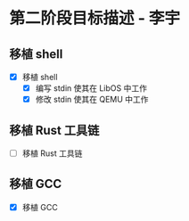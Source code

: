 # 第二阶段目标描述 - 李宇

## 移植 shell

- [x] 移植 shell
  - [x] 编写 stdin 使其在 LibOS 中工作
  - [x] 修改 stdin 使其在 QEMU 中工作

## 移植 Rust 工具链

- [ ] 移植 Rust 工具链

## 移植 GCC

- [x] 移植 GCC
